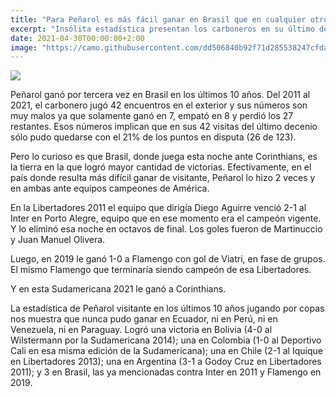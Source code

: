 ```yaml
---
title: "Para Peñarol es más fácil ganar en Brasil que en cualquier otro país"
excerpt: "Insólita estadística presentan los carboneros en su último decenio."
date: 2021-04-30T00:00:00+2:00
image: "https://camo.githubusercontent.com/dd506840b92f71d285538247cfda1dd78d8a68abf2b7c5bc1626f58872e921a4/68747470733a2f2f7777772e72657075626c6963612e636f6d2e75792f77702d636f6e74656e742f75706c6f6164732f323032312f30342f50656e61726f6c2d31322e6a7067"
---
```



<img src="https://camo.githubusercontent.com/dd506840b92f71d285538247cfda1dd78d8a68abf2b7c5bc1626f58872e921a4/68747470733a2f2f7777772e72657075626c6963612e636f6d2e75792f77702d636f6e74656e742f75706c6f6164732f323032312f30342f50656e61726f6c2d31322e6a7067">


Peñarol ganó por tercera vez en Brasil en los últimos 10 años. Del 2011 al 2021, el carbonero jugó 42 encuentros en el exterior y sus números son muy malos ya que solamente ganó en 7, empató en 8 y perdió los 27 restantes. Esos números implican que en sus 42 visitas del último decenio sólo pudo quedarse con el 21% de los puntos en disputa (26 de 123).


Pero lo curioso es que Brasil, donde juega esta noche ante Corinthians, es la tierra en la que logró mayor cantidad de victorias. Efectivamente, en el país donde resulta más difícil ganar de visitante, Peñarol lo hizo 2 veces y en ambas ante equipos campeones de América.


En la Libertadores 2011 el equipo que dirigía Diego Aguirre venció 2-1 al Inter en Porto Alegre, equipo que en ese momento era el campeón vigente. Y lo eliminó esa noche en octavos de final. Los goles fueron de Martinuccio y Juan Manuel Olivera.


Luego, en 2019 le ganó 1-0 a Flamengo con gol de Viatri, en fase de grupos. El mismo Flamengo que terminaría siendo campeón de esa Libertadores.


Y en esta Sudamericana 2021 le ganó a Corinthians.


La estadística de Peñarol visitante en los últimos 10 años jugando por copas nos muestra que nunca pudo ganar en Ecuador, ni en Perú, ni en Venezuela, ni en Paraguay. Logró una victoria en Bolivia (4-0 al Wilstermann por la Sudamericana 2014); una en Colombia (1-0 al Deportivo Cali en esa misma edición de la Sudamericana); una en Chile (2-1 al Iquique en Libertadores 2013); una en Argentina (3-1 a Godoy Cruz en Libertadores 2011); y 3 en Brasil, las ya mencionadas contra Inter en 2011 y Flamengo en 2019.


